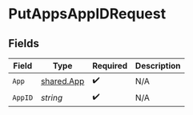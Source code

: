 # PutAppsAppIDRequest


## Fields

| Field                                    | Type                                     | Required                                 | Description                              |
| ---------------------------------------- | ---------------------------------------- | ---------------------------------------- | ---------------------------------------- |
| `App`                                    | [shared.App](../../models/shared/app.md) | :heavy_check_mark:                       | N/A                                      |
| `AppID`                                  | *string*                                 | :heavy_check_mark:                       | N/A                                      |